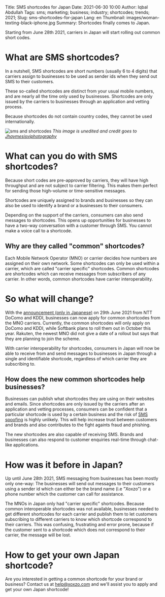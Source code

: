 Title: SMS shortcodes for Japan
Date: 2021-06-30 10:00
Author: Iqbal Abdullah
Tags: sms; marketing; business; industry; shortcodes; trends; 2021;
Slug: sms-shortcodes-for-japan
Lang: en
Thumbnail: images/woman-texting-black-iphone.jpg
Summary: Shortcodes finally comes to Japan.

Starting from June 28th 2021, carriers in Japan will start rolling out common short codes.

# What are SMS shortcodes?

In a nutshell, SMS shortcodes are short numbers (usually 6 to 4 digits) that carriers assign to businesses to be used as
sender ids when they send out SMS to their customers.

These so-called shortcodes are distinct from your usual mobile numbers, and are nearly all the time only used by
businesses. Shortcodes are only issued by the carriers to businesses through an application and vetting process.

Because shortcodes do not contain country codes, they cannot be used internationally.

![sms and shortcodes](/images/woman-texting-black-iphone.jpg)
*This image is unedited and credit goes to [Jhaymesisviphotography](https://www.flickr.com/people/jhaymesisvip/)*

# What can you do with SMS shortcodes?

Because short codes are pre-approved by carriers, they will have high throughput and are not subject to carrier filtering.
This makes them perfect for sending those high-volume or time-sensitive messages.

Shortcodes are uniquely assigned to brands and businesses so they can also be used to identify a brand or a businesses
to their consumers.

Depending on the support of the carriers, consumers can also send messages to shortcodes. This opens up opportunities
for businesses to have a two-way conversation with a customer through SMS. You cannot make a voice call to a shortcode.

## Why are they called "common" shortcodes?

Each Mobile Network Operator (MNO) or carrier decides how numbers are assigned on their own network. Some shortcodes can
only be used within a carrier, which are called "carrier specific" shortcodes. Common shortcodes are shortcodes which
can receive messages from subscribers of any carrier. In other words, common shortcodes have carrier interoperability.

# So what will change?

With the [announcement (only in Japanese)](https://k-tai.watch.impress.co.jp/docs/news/1334463.html) on 29th June 2021 from
NTT DoComo and KDDI, businesses can now apply for common shortcodes from the MNO carriers. Currently, the common
shortcodes will only apply on DoComo and KDDI, while Softbank plans to roll them out in October this year. Rakuten, the
newest MNO did not give a date of a rollout but says that they are planning to join the scheme.

With carrier interoperability for shortcodes, consumers in Japan will now be able to receive from and send messages to
businesses in Japan through a single and identifiable shortcode, regardless of which carrier they are subscribing to. 

## How does the new common shortcodes help businesses?

Businesses can publish what shortcodes they are using on their websites and emails. Since shortcodes are only issued by the
carriers after an application and vetting processes, consumers can be confident that a particular shortcode is used by a
certain business and the risk of [SMS spoofing](https://en.wikipedia.org/wiki/SMS_spoofing) is highly unlikely.
This will help increase trust between customers and brands and also contributes to the fight againts fraud and phishing.

The new shortcodes are also capable of receiving SMS. Brands and businesses can also respond to customer enquiries real-time
through chat-like applications.

# How was it before in Japan?

Up until June 28th 2021, SMS messaging from businesses has been mostly only one-way: The businesses will send out
messages to their customers using a sender id which can either be the brand name (i.e "Xoxzo") or a phone number which the
customer can call for assistance.

The MNOs in Japan only had "carrier specific" shortcodes. Because common interoperable shortcodes was not available,
businesses needed to get different shortcodes for each carrier and publish them to let customers subscribing to different
carriers to know which shortcode correspond to their carriers. This was confusing, frustrating and error prone, because if the
customer sent to a shortcode which does not correspond to their carrier, the message will be lost.

# How to get your own Japan shortcode?

Are you interested in getting a common shortcode for your brand or business? Contact us at
[help@xoxzo.com](mailto:help@xoxzo.com) and we'll assist you to apply and get your own Japan shortcode!
